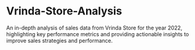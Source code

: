 # Vrinda-Store-Analysis
An in-depth analysis of sales data from Vrinda Store for the year 2022, highlighting key performance metrics and providing actionable insights to improve sales strategies and performance.
